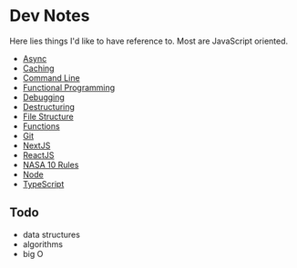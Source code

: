 # Dev Notes

Here lies things I'd like to have reference to. Most are JavaScript oriented.

- [Async](async.md)
- [Caching](caching.md)
- [Command Line](command-line.md)
- [Functional Programming](functional-programming.md)
- [Debugging](debugging.md)
- [Destructuring](destructuring.md)
- [File Structure](file-structure.md)
- [Functions](functions.md)
- [Git](git.md)
- [NextJS](nextjs.md)
- [ReactJS](react.md)
- [NASA 10 Rules](nasa-10-rules.md)
- [Node](node.md)
- [TypeScript](typescript.md)

## Todo

- data structures
- algorithms
- big O
